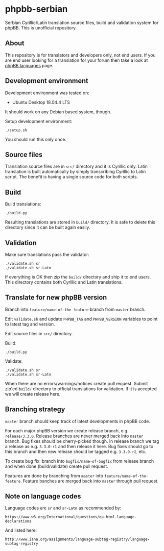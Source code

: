 # phpbb-serbian

Serbian Cyrillic/Latin translation source files, build and validation system for
phpBB.
This is unofficial repository.

## About

This repository is for translators and developers only, not end users.
If you are end user looking for a translation for your forum then take a look at
[phpBB languages](https://www.phpbb.com/languages/) page.

## Development environment

Development environment was tested on:

* Ubuntu Desktop 18.04.4 LTS

It should work on any Debian based system, though.

Setup development environment:

    ./setup.sh

You should run this only once.

## Source files

Translation source files are in `src/` directory and it is Cyrillic only.
Latin translation is built automatically by simply transcribing Cyrillic to
Latin script.
The benefit is having a single source code for both scripts.

## Build

Build translations:

    ./build.py

Resulting translations are stored in `build/` directory. It is safe to delete
this directory since it can be built again easily.

## Validation

Make sure translations pass the validator:

    ./validate.sh sr
    ./validate.sh sr-Latn

If everything is OK then zip the `build/` directory and ship it to end users.
This directory contains both Cyrillic and Latin translations.

## Translate for new phpBB version

Branch into `feature/name-of-the-feature` branch from `master` branch.

Edit `validate.sh` and update `PHPBB_TAG` and `PHPBB_VERSION` variables to point
to latest tag and version.

Edit source files in `src/` directory.

Build:

    ./build.py

Validate:

    ./validate.sh sr
    ./validate.sh sr-Latn

When there are no errors/warnings/notices create pull request.
Submit zip'ed `build/` directory to official translations for validation.
If it is accepted we will create release here.

## Branching strategy

`master` branch should keep track of latest developments in phpBB code.

For each major phpBB version we create release branch, e.g. `release/3.3.0`.
Release branches are never merged back into `master` branch. Bug fixes should be
cherry-picked though.
In release branch we tag a release as e.g. `3.3.0-r1` and then release it here.
Bug fixes should go to this branch and then new release should be tagged e.g.
`3.3.0-r2`, etc.

To create bug fix: branch into `bugfix/name-of-bugfix` from release branch
and when done (build/validate) create pull request.

Features are done by branching from `master` into `feature/name-of-the-feature`.
Feature banches are merged back into `master` through pull request.

## Note on language codes

Language codes are `sr` and `sr-Latn` as recommended by:

    https://www.w3.org/International/questions/qa-html-language-declarations

And listed here:

    http://www.iana.org/assignments/language-subtag-registry/language-subtag-registry
